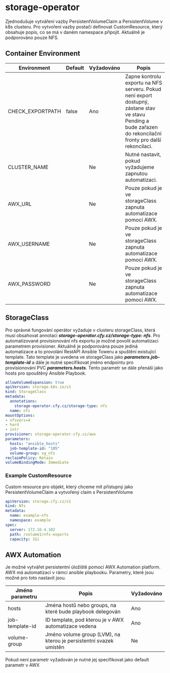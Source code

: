 # storage-operator
Zjednodušuje vytváření vazby PersistentVolumeClaim a PersistentVolume v k8s clusteru. Pro vytvoření vazby postačí definovat CustomResource, který obsahuje popis, co se má v daném namespace připojit. Aktuálně je podporováno pouze NFS.

## Container Environment
Environment | Default | Vyžadováno | Popis
--- | --- | --- | ---
CHECK_EXPORTPATH | false | Ano | Zapne kontrolu exportu na NFS serveru. Pokud není export dostupný, zástane stav ve stavu Pending a bude zařazen do rekoncilační fronty pro další rekoncilaci.
CLUSTER_NAME | | Ne | Nutné nastavit, pokud vyžadujeme zapnutou automatizaci.
AWX_URL | | Ne | Pouze pokud je ve storageClass zapnuta automatizace pomocí AWX. 
AWX_USERNAME | | Ne | Pouze pokud je ve storageClass zapnuta automatizace pomocí AWX.
AWX_PASSWORD | | Ne | Pouze  pokud je ve storageClass zapnuta automatizace pomocí AWX.

## StorageClass
Pro správné fungování operátor vyžaduje v clusteru storageClass, která musí obsahovat annotaci ***storage-operator.cfy.cz/storage-type: nfs***. Pro automatizované provisionování nfs exportu je možné povolit automatizaci parametrem provisioner. Aktuálně je podporována pouze jediná automatizace a to provolání RestAPI Ansible Toweru a spuštění existující template. Tato template je uvedena ve storageClass jako ***parameters.job-template-id*** a dále je nutné specifikovat jméno endpointu pro provisionování PVC ***parameters.hosts***. Tento parametr se dále přenáší jako hosts pro spouštěný Ansible Playbook.

```yaml
allowVolumeExpansion: true
apiVersion: storage.k8s.io/v1
kind: StorageClass
metadata:
  annotations:
    storage-operator.cfy.cz/storage-type: nfs
  name: nfs
mountOptions:
- nfsvers=4
- hard
- intr
provisioner: storage-operator.cfy.cz/awx
parameters:
  hosts: "ansible_hosts"
  job-template-id: "105"
  volume-group: vg_nfs
reclaimPolicy: Retain
volumeBindingMode: Immediate
```

### Example CustomResource
Custom resource pro objekt, který chceme mít přístupný jako PersistentVolumeClaim a vytvořený claim s PersistentVolume
```yaml
apiVersion: storage.cfy.cz/v1
kind: Nfs
metadata:
  name: example-nfs
  namespace: example
spec:
  server: 172.16.4.102
  path: /volume1/nfs-exports
  capacity: 1Gi
```

## AWX Automation
Je možné vytvářet persistentní úložiště pomocí AWX Automation platform. AWX má automatizaci v rámci ansible playbooku. Parametry, které jsou možné pro toto nastavit jsou.


Jméno parametru | Popis | Vyžadováno
--- | --- | ---
hosts | Jména hostů nebo groups, na které bude playbook delegován | Ano
job-template-id | ID template, pod kterou je v AWX automatizace vedena | Ano
volume-group | Jméno volume group (LVM), na kterou je persistentní svazek umístěn | Ne

Pokud není parametr vyžadován je nutné jej specifikovat jako default parametr v AWX